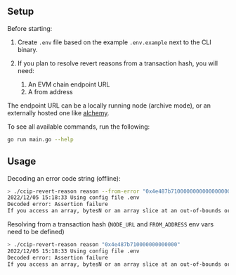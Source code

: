 ## Setup

Before starting:

1. Create `.env` file based on the example `.env.example` next to the CLI binary.

2. If you plan to resolve revert reasons from a transaction hash, you will need:
   1. An EVM chain endpoint URL
   2. A from address

The endpoint URL can be a locally running node (archive mode), or an externally hosted one like
[alchemy](https://www.alchemy.com/).



To see all available commands, run the following:
```bash
go run main.go --help
```


## Usage

Decoding an error code string (offline):

```bash
> ./ccip-revert-reason reason --from-error "0x4e487b710000000000000000000000000000000000000000000000000000000000000032"
2022/12/05 15:18:33 Using config file .env
Decoded error: Assertion failure
If you access an array, bytesN or an array slice at an out-of-bounds or negative index (i.e. x[i] where i >= x.length or i < 0).%                    
```


Resolving from a transaction hash (`NODE_URL` and `FROM_ADDRESS` env vars need to be defined)

```bash
> ./ccip-revert-reason reason "0x4e487b710000000000000"
2022/12/05 15:18:33 Using config file .env
Decoded error: Assertion failure
If you access an array, bytesN or an array slice at an out-of-bounds or negative index (i.e. x[i] where i >= x.length or i < 0).%                    
```